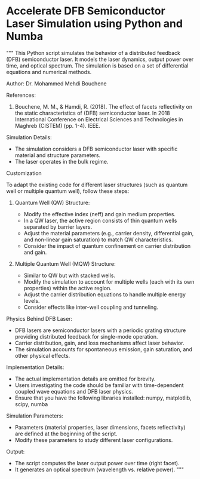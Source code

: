 # Accelerate DFB Semiconductor Laser Simulation using Python and Numba

"""
This Python script simulates the behavior of a distributed feedback (DFB) semiconductor laser.
It models the laser dynamics, output power over time, and optical spectrum. The simulation is based on a set of differential equations and numerical methods.

Author: Dr. Mohammed Mehdi Bouchene

References:
1. Bouchene, M. M., & Hamdi, R. (2018). The effect of facets reflectivity on the static characteristics of (DFB) semiconductor laser.
   In 2018 International Conference on Electrical Sciences and Technologies in Maghreb (CISTEM) (pp. 1-4). IEEE.

Simulation Details:
- The simulation considers a DFB semiconductor laser with specific material and structure parameters.
- The laser operates in the bulk regime.
  
Customization

To adapt the existing code for different laser structures (such as quantum well or multiple quantum well), follow these steps:

1. Quantum Well (QW) Structure:
   - Modify the effective index (neff) and gain medium properties.
   - In a QW laser, the active region consists of thin quantum wells separated by barrier layers.
   - Adjust the material parameters (e.g., carrier density, differential gain, and non-linear gain saturation) to match QW characteristics.
   - Consider the impact of quantum confinement on carrier distribution and gain.

2. Multiple Quantum Well (MQW) Structure:
   - Similar to QW but with stacked wells.
   - Modify the simulation to account for multiple wells (each with its own properties) within the active region.
   - Adjust the carrier distribution equations to handle multiple energy levels.
   - Consider effects like inter-well coupling and tunneling.

Physics Behind DFB Laser:
- DFB lasers are semiconductor lasers with a periodic grating structure providing distributed feedback for single-mode operation.
- Carrier distribution, gain, and loss mechanisms affect laser behavior.
- The simulation accounts for spontaneous emission, gain saturation, and other physical effects.

Implementation Details:
- The actual implementation details are omitted for brevity.
- Users investigating the code should be familiar with time-dependent coupled wave equations and DFB laser physics.
- Ensure that you have the following libraries installed: numpy, matplotlib, scipy, numba

Simulation Parameters:
- Parameters (material properties, laser dimensions, facets reflectivity) are defined at the beginning of the script.
- Modify these parameters to study different laser configurations.

Output:
- The script computes the laser output power over time (right facet).
- It generates an optical spectrum (wavelength vs. relative power).
"""

